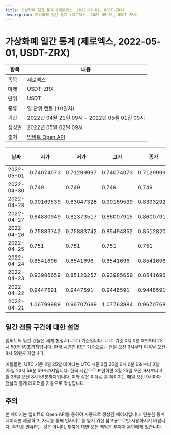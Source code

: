 ```yaml
---
title: 가상화폐 일간 통계 (제로엑스, 2022-05-01, USDT-ZRX)
description: 가상화폐 일간 통계 (제로엑스, 2022-05-01, USDT-ZRX)
---
```



가상화폐 일간 통계 (제로엑스, 2022-05-01, USDT-ZRX)
===

|항목|내용|
|--|--|
|종목|제로엑스|
|마켓|USDT-ZRX|
|단위|USDT|
|종류|일 단위 캔들 (10일치)|
|기간|2022년 04월 21일 09시 - 2022년 05월 01일 09시|
|생성일|2022년 05월 02일 09시|
|출처|[업비트 Open API](https://docs.upbit.com)|


|날짜|시가|저가|고가|종가|비고|
|--|--|--|--|--|--|
|2022-05-01|0.74074073|0.71299997|0.74074073|0.71299997|    |
|2022-04-30|0.749|0.749|0.749|0.749|    |
|2022-04-28|0.90169539|0.83047328|0.90169539|0.8393292|    |
|2022-04-27|0.84830949|0.82373517|0.86007915|0.86007915|    |
|2022-04-26|0.75883742|0.75883742|0.85494852|0.85128201|    |
|2022-04-25|0.751|0.751|0.751|0.751|    |
|2022-04-24|0.8541696|0.8541696|0.8541696|0.8541696|    |
|2022-04-23|0.93985659|0.85126257|0.93985659|0.8541696|    |
|2022-04-22|0.9447591|0.9447591|0.9448591|0.9448591|    |
|2022-04-21|1.06799989|0.96707689|1.07763984|0.96707689|    |


일간 캔들 구간에 대한 설명
---


업비트의 일간 캔들은 세계 협정시(UTC) 기준입니다. 
UTC 기준 0시 0분 0초부터 23시 59분 59초까지입니다. 
한국 시간인 KST 기준으로는 전일 오전 9시부터 다음날 오전 8시 59분까지입니다. 


예를들면, UTC 기준 3월 25일 데이터는 UTC 시준 3월 25일 0시 0분 0초부터 3월 25일 23시 59분 59초까지입니다. 
한국 시간으로 표현하면 3월 25일 오전 9시부터 3월 26일 오전 8시 59분까지입니다. 
이와 같은 이유로 본 페이지는 매일 오전 9시마다 전날의 통계 데이터를 자동으로 작성합니다. 


주의
---


본 페이지는 업비트의 Open API를 통하여 자동으로 생성된 페이지입니다. 
단순한 통계 데이터만 제공하고, 자료를 통해 인사이트를 얻기 위한 참고용으로만 사용하시기 바랍니다. 
투자를 권유하는 것은 아니며, 투자에 대한 모든 책임은 투자자 본인에게 있습니다. 
